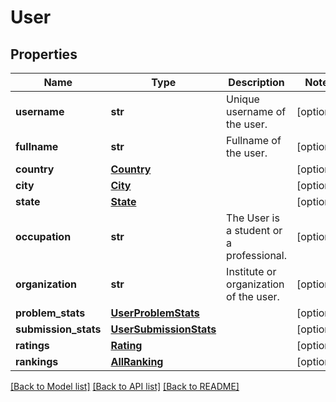 # User

## Properties
Name | Type | Description | Notes
------------ | ------------- | ------------- | -------------
**username** | **str** | Unique username of the user. | [optional] 
**fullname** | **str** | Fullname of the user. | [optional] 
**country** | [**Country**](Country.md) |  | [optional] 
**city** | [**City**](City.md) |  | [optional] 
**state** | [**State**](State.md) |  | [optional] 
**occupation** | **str** | The User is a student or a professional. | [optional] 
**organization** | **str** | Institute or organization of the user. | [optional] 
**problem_stats** | [**UserProblemStats**](UserProblemStats.md) |  | [optional] 
**submission_stats** | [**UserSubmissionStats**](UserSubmissionStats.md) |  | [optional] 
**ratings** | [**Rating**](Rating.md) |  | [optional] 
**rankings** | [**AllRanking**](AllRanking.md) |  | [optional] 

[[Back to Model list]](../README.md#documentation-for-models) [[Back to API list]](../README.md#documentation-for-api-endpoints) [[Back to README]](../README.md)


